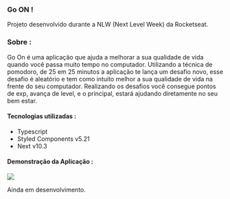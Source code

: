 ### Go ON !

Projeto desenvolvido durante a NLW (Next Level Week) da Rocketseat.

### Sobre : 

Go On é uma aplicação que ajuda a melhorar a sua qualidade de vida quando você passa muito tempo no computador.
Utilizando a técnica de pomodoro, de 25 em 25 minutos a aplicação te lança um desafio novo, esse desafio é aleatório
e tem como intuito melhor a sua qualidade de vida na frente do seu computador.
Realizando os desafios você consegue pontos de exp, avança de level, e o principal, estará ajudando diretamente no seu bem estar.


#### Tecnologias utilizadas :
- Typescript
- Styled Components v5.21
- Next v10.3

#### Demonstração da Aplicação :

![](/demo1.gif)

Ainda em desenvolvimento. 
